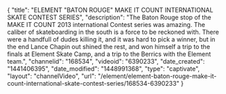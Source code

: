 {
    "title": "ELEMENT \"BATON ROUGE\" MAKE IT COUNT INTERNATIONAL SKATE CONTEST SERIES",
    "description": "The Baton Rouge stop of the MAKE IT COUNT 2013 international Contest series was amazing. The caliber of skateboarding in the south is a force to be reckoned with. There were a handfull of dudes killing it, and it was hard to pick a winner, but in the end Lance Chapin out shined the rest, and won himself a trip to the finals at Element Skate Camp, and a trip to the Berrics with the Element team.",
    "channelid": "168534",
    "videoid": "6390233",
    "date_created": "1441406395",
    "date_modified": "1448991368",
    "type": "captivate",
    "layout": "channelVideo",
    "url": "\/element\/element-baton-rouge-make-it-count-international-skate-contest-series\/168534-6390233"
}